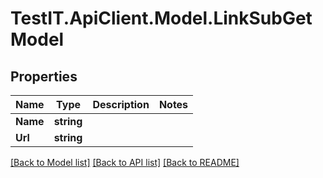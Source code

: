 # TestIT.ApiClient.Model.LinkSubGetModel

## Properties

Name | Type | Description | Notes
------------ | ------------- | ------------- | -------------
**Name** | **string** |  | 
**Url** | **string** |  | 

[[Back to Model list]](../README.md#documentation-for-models) [[Back to API list]](../README.md#documentation-for-api-endpoints) [[Back to README]](../README.md)

